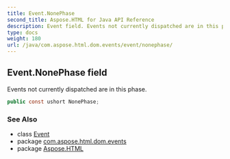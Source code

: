 ```yaml
---
title: Event.NonePhase
second_title: Aspose.HTML for Java API Reference
description: Event field. Events not currently dispatched are in this phase
type: docs
weight: 180
url: /java/com.aspose.html.dom.events/event/nonephase/
---
```

## Event.NonePhase field

Events not currently dispatched are in this phase.

```java
public const ushort NonePhase;
```

### See Also

* class [Event](../)
* package [com.aspose.html.dom.events](../../event/)
* package [Aspose.HTML](../../../)
